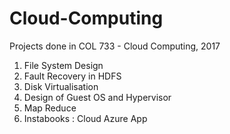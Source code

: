 # Cloud-Computing

Projects done in COL 733 - Cloud Computing, 2017

1. File System Design
2. Fault Recovery in HDFS
3. Disk Virtualisation
4. Design of Guest OS and Hypervisor
5. Map Reduce
6. Instabooks : Cloud Azure App